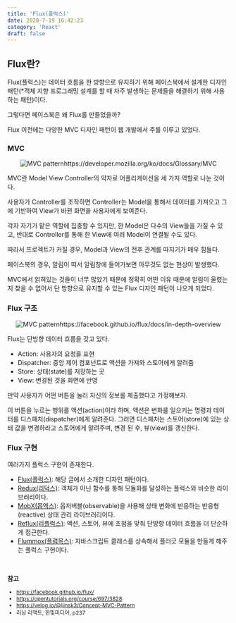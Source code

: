 ```yaml
---
title: 'Flux(플럭스)'
date: 2020-7-19 16:42:23
category: 'React'
draft: false
---
```


## Flux란?

Flux(플럭스)는 데이터 흐름을 한 방향으로 유지하기 위해 페이스북에서 설계한 디자인 패턴<span style="font-size: 14px">(\*객체 지향 프로그래밍 설계를 할 때 자주 발생하는 문제들을 해결하기 위해 사용하는 패턴)</span>이다.

그렇다면 페이스북은 왜 Flux를 만들었을까?

Flux 이전에는 다양한 MVC 디자인 패턴이 웹 개발에서 주를 이루고 있었다.

### MVC

<p style="text-align: center;font-size: 14px"><img src="https://mdn.mozillademos.org/files/16042/model-view-controller-light-blue.png" alt="MVC pattern"/>https://developer.mozilla.org/ko/docs/Glossary/MVC</p>

MVC란 Model View Controller의 약자로 어플리케이션을 세 가지 역할로 나눈 것이다.

사용자가 Controller를 조작하면 Controller는 Model을 통해서 데이터를 가져오고 그에 기반하여 View가 바뀐 화면을 사용자에게 보여준다.

각자 자기가 맡은 역할에 집중할 수 있지만, 한 Model은 다수의 View들을 가질 수 있고, 반대로 Controller를 통해 한 View에 여러 Model이 연결될 수도 있다.

따라서 프로젝트가 커질 경우, Model과 View의 전후 관계를 따지기가 매우 힘들다.

페이스북의 경우, 알림이 떠서 알림창에 들어가보면 아무것도 없는 현상이 발생했다.

MVC에서 얽혀있는 것들이 너무 많았기 때문에 정확히 어떤 이유 때문에 알림이 울렸는지 찾을 수 없어서 단 방향으로 유지할 수 있는 Flux 디자인 패턴이 나오게 되었다.

### Flux 구조

<p style="text-align: center;font-size: 14px"><img src="https://facebook.github.io/flux/img/overview/flux-simple-f8-diagram-with-client-action-1300w.png" alt="MVC pattern"/>https://facebook.github.io/flux/docs/in-depth-overview</p>

Flux는 단방향 데이터 흐름을 갖고 있다.

- Action: 사용자의 요청을 표현
- Dispatcher: 중앙 제어 컴포넌트로 액션을 가져와 스토어에게 알려줌
- Store: 상태(state)를 저장하는 곳
- View: 변경된 것을 화면에 반영

만약 사용자가 어떤 버튼을 눌러 자신의 정보를 제출했다고 가정해보자.

이 버튼을 누르는 행위를 액션(action)이라 하며, 액션은 변화를 일으키는 명령과 데이터를 디스패처(dispatcher)에게 알려준다. 그러면 디스패처는 스토어(store)에 있는 상태 값을 변경하라고 스토어에게 알려주며, 변경 된 후, 뷰(view)를 갱신한다.

### Flux 구현

여러가지 플럭스 구현이 존재한다.

- [Flux(플럭스)](https://github.com/facebook/flux): 해당 글에서 소개한 디자인 패턴이다.
- [Redux(리덕스)](https://redux.js.org/): 객체가 아닌 함수를 통해 모듈화를 달성하는 플럭스와 비슷한 라이브러리이다.
- [MobX(몹엑스)](https://mobx.js.org/README.html): 옵저버블(observable)을 사용해 상태 변화에 반응하는 반응형(reactive) 상태 관리 라이브러리이다.
- [Reflux(리플럭스)](https://github.com/reflux/refluxjs): 액션, 스토어, 뷰에 초점을 맞춰 단방향 데이터 흐름을 더 단순하게 접근한다.
- [Flummox(플럼목스)](https://github.com/acdlite/flummox): 자바스크립트 클래스를 상속해서 플러긋 모듈을 만들게 해주는 플럭스 구현이다.

<br />

**참고**

<div style="font-size: 12px;">

- https://facebook.github.io/flux/
- https://opentutorials.org/course/697/3828
- https://velog.io/@ljinsk3/Concept-MVC-Pattern
- 러닝 리액트, 한빛미디어, p237

</div>
